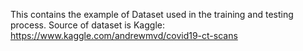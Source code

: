 This contains the example of Dataset used in the training and testing process.
Source of dataset is Kaggle:
https://www.kaggle.com/andrewmvd/covid19-ct-scans
